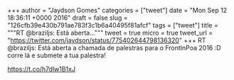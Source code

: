 
+++
author = "Jaydson Gomes"
categories = ["tweet"]
date = "Mon Sep 12 18:36:11 +0000 2016"
draft = false
slug = "126cfb39e430b791ae783f3c1b6a40495f81afcf"
tags = ["tweet"]
title = """RT @braziljs: Está aberta..."""
tweet = true
micro = true
tweet_url = "https://twitter.com/jaydson/status/775402644798136320"
+++
RT @braziljs: Está aberta a chamada de palestras para o FrontInPoa 2016 :D corre lá e submete a tua palestra!

https://t.co/h7dlw1B1xJ
